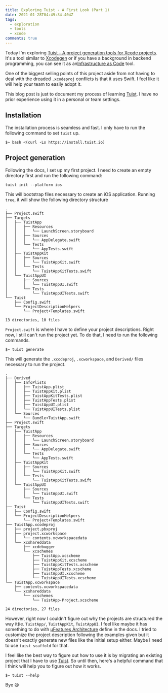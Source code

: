 ```yaml
---
title: Exploring Tuist - A First Look (Part 1)
date: 2021-01-28T04:49:34.404Z
tags:
  - exploration
  - tools
  - xcode
comments: true
---
```

Today I'm exploring [Tuist - A project generation tools for Xcode projects][1]. It's a tool similar to [Xcodegen][2] or if you have a background in backend programming, you can see it as an[Infrastructure as Code][3] tool.

One of the biggest selling points of this project aside from not having to deal with the dreaded `.xcodeproj` conflicts is that it uses Swift. I feel like it will help your team to easily adopt it.

This blog post is just to document my process of learning [Tuist][1]. I have no prior experience using it in a personal or team settings.

## Installation

The installation process is seamless and fast. I only have to run the following command to set `tuist` up.

```
$~ bash <(curl -Ls https://install.tuist.io)

```

## Project generation

Following the docs, I set up my first project. I need to create an empty directory first and run the following command:

```
tuist init --platform ios

```

This will bootstrap files necessary to create an iOS application. Running `tree`, it will show the following directory structure

````
.
├── Project.swift
├── Targets
│   ├── TuistApp
│   │   ├── Resources
│   │   │   └── LaunchScreen.storyboard
│   │   ├── Sources
│   │   │   └── AppDelegate.swift
│   │   └── Tests
│   │       └── AppTests.swift
│   ├── TuistAppKit
│   │   ├── Sources
│   │   │   └── TuistAppKit.swift
│   │   └── Tests
│   │       └── TuistAppKitTests.swift
│   └── TuistAppUI
│       ├── Sources
│       │   └── TuistAppUI.swift
│       └── Tests
│           └── TuistAppUITests.swift
└── Tuist
    ├── Config.swift
    └── ProjectDescriptionHelpers
        └── Project+Templates.swift

13 directories, 10 files
````

`Project.swift` is where I have to define your project descriptions. Right now, I still can't run the project yet. To do that, I need to run the following commands.

```
$~ tuist generate

```

This will generate the `.xcodeproj`, `.xcworkspace`, and `Derived/` files necessary to run the project.

````
.
├── Derived
│   ├── InfoPlists
│   │   ├── TuistApp.plist
│   │   ├── TuistAppKit.plist
│   │   ├── TuistAppKitTests.plist
│   │   ├── TuistAppTests.plist
│   │   ├── TuistAppUI.plist
│   │   └── TuistAppUITests.plist
│   └── Sources
│       └── Bundle+TuistApp.swift
├── Project.swift
├── Targets
│   ├── TuistApp
│   │   ├── Resources
│   │   │   └── LaunchScreen.storyboard
│   │   ├── Sources
│   │   │   └── AppDelegate.swift
│   │   └── Tests
│   │       └── AppTests.swift
│   ├── TuistAppKit
│   │   ├── Sources
│   │   │   └── TuistAppKit.swift
│   │   └── Tests
│   │       └── TuistAppKitTests.swift
│   └── TuistAppUI
│       ├── Sources
│       │   └── TuistAppUI.swift
│       └── Tests
│           └── TuistAppUITests.swift
├── Tuist
│   ├── Config.swift
│   └── ProjectDescriptionHelpers
│       └── Project+Templates.swift
├── TuistApp.xcodeproj
│   ├── project.pbxproj
│   ├── project.xcworkspace
│   │   └── contents.xcworkspacedata
│   └── xcshareddata
│       ├── xcdebugger
│       └── xcschemes
│           ├── TuistApp.xcscheme
│           ├── TuistAppKit.xcscheme
│           ├── TuistAppKitTests.xcscheme
│           ├── TuistAppTests.xcscheme
│           ├── TuistAppUI.xcscheme
│           └── TuistAppUITests.xcscheme
└── TuistApp.xcworkspace
    ├── contents.xcworkspacedata
    └── xcshareddata
        └── xcschemes
            └── TuistApp-Project.xcscheme

24 directories, 27 files
````

However, right now I couldn't figure out why the projects are structured the way it(ie. `TuistApp/`, `TuistAppKit`, `TuistAppUI`. I feel like maybe it has something to do with [µFeatures Architecture][4] define in the docs. I tried to customize the project description following the examples given but it doesn't exactly generate new files like the initial setup either. Maybe I need to use `tuist scaffold` for that.

I feel like the best way to figure out how to use it is by migrating an existing project that I have to use [Tuist][1]. So until then, here's a helpful command that I think will help you to figure out how it works.

```
$~ tuist --help
```

Bye 😆

[1]: https://tuist.io/
[2]: https://github.com/yonaskolb/XcodeGen
[3]: https://en.wikipedia.org/wiki/Infrastructure_as_code
[4]: https://tuist.io/docs/building-at-scale/microfeatures/